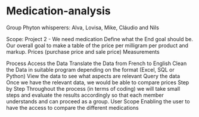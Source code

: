 # Medication-analysis

Group Phyton whisperers: Alva, Lovisa, Mike, Cláudio and Nils

Scope: Project 2 - We need medication
 Define what the End goal should be.
Our overall goal to make a table of the price per milligram per product and markup.
Prices (purchase price and sale price)
Measurements


Process
Access the Data
Translate the Data from French to English
Clean the Data in suitable program depending on the format (Excel, SQL or Python)
View the data to see what aspects are relevant
Query the data
Once we have the relevant data, we would be able to compare prices
Step by Step
Throughout the process (in terms of coding) we will take small steps and evaluate the results accordingly so that each member understands and can proceed as a group.
User Scope
Enabling the user to have the access to compare the different medications
